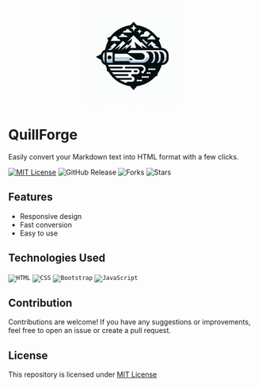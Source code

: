 <p align="center">
  <img src="logo.jpg" height="200" width="200">
</p>

# QuillForge
Easily convert your Markdown text into HTML format with a few clicks.

[![MIT License](https://img.shields.io/badge/License-MIT-green.svg)](https://github.com/Harshit2012/QuillForge?tab=MIT-1-ov-file#readme)
![GitHub Release](https://img.shields.io/github/v/release/harshit2012/QuillForge)
![Forks](https://img.shields.io/github/forks/harshit2012/QuillForge)
![Stars](https://img.shields.io/github/stars/harshit2012/QuillForge)

## Features
- Responsive design
- Fast conversion
- Easy to use

## Technologies Used
<code><img width="50" src="https://user-images.githubusercontent.com/25181517/192158954-f88b5814-d510-4564-b285-dff7d6400dad.png" alt="HTML" title="HTML"/></code>
<code><img width="50" src="https://user-images.githubusercontent.com/25181517/183898674-75a4a1b1-f960-4ea9-abcb-637170a00a75.png" alt="CSS" title="CSS"/></code>
<code><img width="50" src="https://user-images.githubusercontent.com/25181517/183898054-b3d693d4-dafb-4808-a509-bab54cf5de34.png" alt="Bootstrap" title="Bootstrap"/></code>
<code><img width="50" src="https://user-images.githubusercontent.com/25181517/117447155-6a868a00-af3d-11eb-9cfe-245df15c9f3f.png" alt="JavaScript" title="JavaScript"/></code>

## Contribution
Contributions are welcome! If you have any suggestions or improvements, feel free to open an issue or create a pull request.

## License
This repository is licensed under [MIT License](https://github.com/Harshit2012/QuillForge#MIT-1-ov-file)
